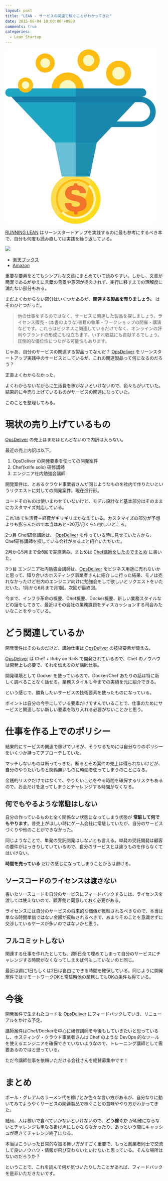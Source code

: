```yaml
---
layout: post
title: "LEAN - サービスの関連で稼ぐことがわかってきた"
date: 2015-06-04 10:00:00 +0900
comments: true
categories:
  - Lean Startup
---
```

<img src="/images/2015/06/20150604-make-money.png" width="480">

[RUNNING LEAN] はリーンスタートアップを実践するのに最も参考にするべき本で、自分も何度も読み直しては実践を繰り返している。

<a href="http://hb.afl.rakuten.co.jp/hgc/1368ce62.540143f5.1368ce63.cb671705/?pc=http%3a%2f%2fitem.rakuten.co.jp%2fbook%2f12147296%2f%3fscid%3daf_link_img&amp;m=http%3a%2f%2fm.rakuten.co.jp%2fbook%2fi%2f16245034%2f" target="_blank"><img src ="http://hbb.afl.rakuten.co.jp/hgb/?pc=http%3a%2f%2fthumbnail.image.rakuten.co.jp%2f%400_mall%2fbook%2fcabinet%2f5917%2f9784873115917.jpg%3f_ex%3d400x400&amp;m=http%3a%2f%2fthumbnail.image.rakuten.co.jp%2f%400_mall%2fbook%2fcabinet%2f5917%2f9784873115917.jpg%3f_ex%3d80x80" border="0"></a>

* <a href="http://hb.afl.rakuten.co.jp/hgc/1368ce62.540143f5.1368ce63.cb671705/?pc=http%3a%2f%2fitem.rakuten.co.jp%2fbook%2f12147296%2f%3fscid%3daf_link_txt&amp;m=http%3a%2f%2fm.rakuten.co.jp%2fbook%2fi%2f16245034%2f" target="_blank">楽天ブックス</a>
* <a href="http://www.amazon.co.jp/gp/product/4873115914/ref=as_li_ss_tl?ie=UTF8&camp=247&creative=7399&creativeASIN=4873115914&linkCode=as2&tag=dsea-22">Amazon</a>

重要な要素をとてもシンプルな文章にまとめていて読みやすい。しかし、文章が簡潔であるがゆえに言葉の背景や意図が捉えきれず、実行に移すまでの理解度に満たない部分もある。

まだよくわからない部分はいくつかあるが、**関連する製品を売りましょう。** はそのひとつだった。

> 他の仕事をするのではなく、サービスに関連した製品を探しましょう。ライセンス販売・(本書のような)書籍の執筆・ワークショップの開催・講演などです。これらはビジネスに関連しているだけでなく、オンラインの評判やブランドの形成にも役立ちます。いずれ収益にも貢献するでしょう。圧倒的な優位性につながる可能性もあります。

じゃあ、自分のサービスの関連する製品ってなんだ？
[OpsDeliver] をリーンスタートアップ実践中のサービスとしているが、これの関連製品って何になるのだろう？

正直よくわからなかった。

よくわからないながらに生活費を稼がないといけないので、色々もがいていた。結果的に今売り上げているものがサービスの関連になっていた。

このことを整理してみる。

<!-- more -->

# 現状の売り上げているもの

[OpsDeliver] の売上はまだほとんどないので内訳は入らない。

最近の売上内訳は以下。

1. OpsDeliver の開発要素を使っての開発案件
1. Chef(knife solo) 研修講師
1. エンジニア社内勉強会講師

開発案件は、とあるクラウド事業者さんが同じようなものを社内で作りたいというリクエストに対しての開発案件。現在進行形。

コードそのものは使いまわせていないけど、モデル設計など基本部分はそのままにカスタマイズ対応している。

これ1本で生活費＋経費がギリギリまかなえている。カスタマイズの部分が予想よりも膨らんだので本当はあと+20万/月くらい欲しいところ。

2つ目 Chef研修講師は、	[OpsDeliver] を作っている時に見せていた方から、Chef研修講師を探している会社があるよと紹介いただいた。

2月から5月まで全6回で実施済み。まとめは [Chef講師をしたのでまとめ](/2015/06/02/chef-teacher/) に書いた。

3つ目 エンジニア社内勉強会講師は、[OpsDeliver] をビジネス用途に売れないかと思って、知り合いのホスティング事業者さんに紹介しに行った結果、モノは売れなかったけど社内のエンジニア向けに勉強会をして欲しいとリクエストをいただいた。1月から6月まで月1回。次回が最終回。

今まで、インフラ革命の概要、Chef概要、Docker概要、新しい業務スタイルなどの話をしてきて、最近はその会社の業務課題をディスカッションする司会みたいなことをやっている。

# どう関連しているか

開発案件はそのものだけど、講師仕事は [OpsDeliver] の技術要素が使える。

[OpsDeliver] は Chef + Ruby on Rails で開発されているので、Chef のノウハウは開発上も必要で、それを伝えるのが講師仕事。

開発環境として Docker を使っているので、Docker/Chef あたりの話は特に新しく調べることなく話せる。業務スタイルも今までの実績を元に紹介できる。

という感じで、勝負したいサービスの技術要素を使ったものになっている。

ポイントは自分の今手にしている要素だけですんでいることで、仕事のためにサービスと関連しない新しい要素を取り入れる必要がないことかと思う。


# 仕事を作る上でのポリシー

結果的にサービスの関連で稼げているが、そうなるためには自分なりのポリシーをいくつか持ってアプローチしていた。

マッチしないものは断ってっきた。断るとその案件の売上は得られないけどが、自分のやりたいものと関係無いものに時間を使ってしまうのことになる。

金銭的リスクだけではなくて、やりたいことをやる時間を確保するリスクもあるので、お金だけを追ってしまうとチャレンジする時間がなくなる。

## 何でもやるような常駐はしない

自分の作っているものと全く関係ない状態になってしまう状態が **常駐して何でもやります**。昔売上がほしい時にゲーム会社に常駐していたが、自分のサービスづくりや他のことができなかった。

同じようなことで、単発の受託開発はしないとも言える。単発の受託開発は顧客の要件がはっきりしていているので、自分のサービスとは違うものを作らなくてはいけない。

**時間を売っている** だけの感じになってしまうことからは避ける。

## ソースコードのライセンスは渡さない

書いたソースコードを自分のサービスにフィードバックするには、ライセンスを渡しては使えないので、顧客側と同意しておく必要がある。

ライセンスには自分のサービスの将来的な価値が反映されるべきなので、本当は単なる時間単価ではない金額が反映されるべきで、あまりそのことを意識せずに交渉しているケースが多いのではないかと思う。

## フルコミットしない

関連する仕事を作れたとしても、週5日全て埋めてしまって自分のサービスにチャレンジする時間がなくなってしまえば何もしていないのと同じ。

最近は週に1日もしくは2日は自由にできる時間を確保している。同じように開発案件ではリモートワークOKと常駐時他の業務してもOKの条件も得ている。

# 今後

開発案件で生まれたコードを [OpsDeliver] にフィードバックしていき、リニューアルをかける予定。

講師案件はChef/Dockerを中心に研修講師を今後もしていきたいと思っているし、ホスティング・クラウド事業者さんは Chef のような DevOps 的なツールを使えるエンジニアを確保できていないようなので、トレーニング講師として需要あるのではと思っている。

ただ今講師仕事を依頼いただける会社さんを絶賛募集中です！

# まとめ

ポール・グレアムのラーメン代を稼げとか色々な言い方があるが、自分なりに動いてみてようやくサービスの関連製品で稼ぐことの意味ややり方がわかってきた。

結局、人は稼いで食べていかないといけないので、**どう稼ぐか** が明確にならないとチャレンジも単なる掛け声にしかならなかったり、あっという間にキャッシュが尽きてチャレンジ終了になる。

本当はこういった日常的な振る舞い方がすごく重要で、もっと創業者同士で交流して良いノウハウ・情報が飛び交わないといけないと思っている。そんな場所はないのだろうか？

ということで、これを読んで何か気づいたりしたことがあれば、フィードバックを是非いただきたいです。

[RUNNING LEAN]: http://hb.afl.rakuten.co.jp/hgc/1368ce62.540143f5.1368ce63.cb671705/?pc=http%3a%2f%2fitem.rakuten.co.jp%2fbook%2f12147296%2f%3fscid%3daf_link_txt&amp;m=http%3a%2f%2fm.rakuten.co.jp%2fbook%2fi%2f16245034%2f
[OpsDeliver]: https://opsdeliver.com